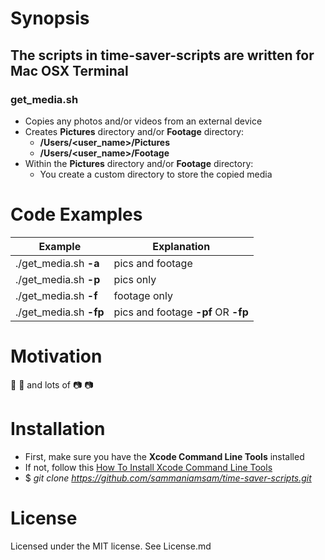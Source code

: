 # Synopsis

## The scripts in time-saver-scripts are written for Mac OSX Terminal

### get_media.sh

- Copies any photos and/or videos from an external device
- Creates **Pictures** directory and/or **Footage** directory:
  - **/Users/<user_name>/Pictures**
  - **/Users/<user_name>/Footage**
- Within the **Pictures** directory and/or **Footage** directory:
  - You create a custom directory to store the copied media

# Code Examples
Example | Explanation
----------------- | -----------------
./get_media.sh **-a** | pics and footage
./get_media.sh **-p** | pics only
./get_media.sh **-f** | footage only
./get_media.sh **-fp** | pics and footage **-pf** OR **-fp**

# Motivation
:movie_camera: :movie_camera: and lots of :camera: :camera:

# Installation
- First, make sure you have the **Xcode Command Line Tools** installed
- If not, follow this [How To Install Xcode Command Line Tools ](http://osxdaily.com/2014/02/12/install-command-line-tools-mac-os-x/)
- $ _git clone https://github.com/sammaniamsam/time-saver-scripts.git_

# License
Licensed under the MIT license. See License.md
